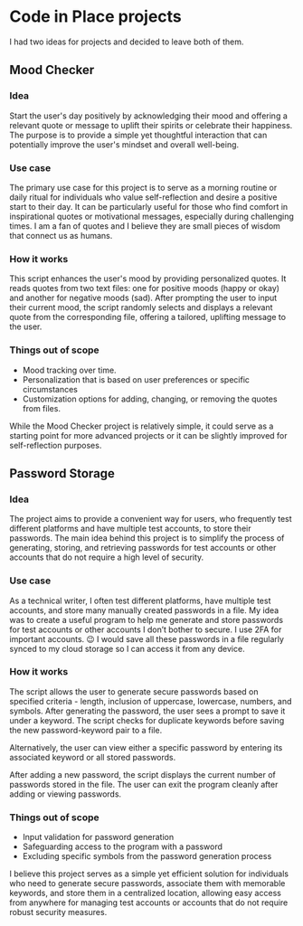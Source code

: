 # Code in Place projects

I had two ideas for projects and decided to leave both of them.

## Mood Checker 

### Idea

Start the user's day positively by acknowledging their mood and offering a relevant quote or message to uplift their spirits or celebrate their happiness. 
The purpose is to provide a simple yet thoughtful interaction that can potentially improve the user's mindset and overall well-being.

### Use case

The primary use case for this project is to serve as a morning routine or daily ritual for individuals who value self-reflection and desire a positive start to their day. 
It can be particularly useful for those who find comfort in inspirational quotes or motivational messages, especially during challenging times. 
I am a fan of quotes and I believe they are small pieces of wisdom that connect us as humans.

### How it works

This script enhances the user's mood by providing personalized quotes. It reads quotes from two text files: one for positive moods (happy or okay) and another for negative moods (sad). 
After prompting the user to input their current mood, the script randomly selects and displays a relevant quote from the corresponding file, offering a tailored, uplifting message to the user.

### Things out of scope

- Mood tracking over time.
- Personalization that is based on user preferences or specific circumstances
- Customization options for adding, changing, or removing the quotes from files.

While the Mood Checker project is relatively simple, it could serve as a starting point for more advanced projects or it can be slightly improved for self-reflection purposes.

## Password Storage

### Idea

The project aims to provide a convenient way for users, who frequently test different platforms and have multiple test accounts, to store their passwords. 
The main idea behind this project is to simplify the process of generating, storing, and retrieving passwords for test accounts or other accounts that do not require a high level of security. 

### Use case

As a technical writer, I often test different platforms, have multiple test accounts, and store many manually created passwords in a file. 
My idea was to create a useful program to help me generate and store passwords for test accounts or other accounts I don’t bother to secure. I use 2FA for important accounts. :wink: 
I would save all these passwords in a file regularly synced to my cloud storage so I can access it from any device.

### How it works

The script allows the user to generate secure passwords based on specified criteria - length, inclusion of uppercase, lowercase, numbers, and symbols. 
After generating the password, the user sees a prompt to save it under a keyword. The script checks for duplicate keywords before saving the new password-keyword pair to a file.

Alternatively, the user can view either a specific password by entering its associated keyword or all stored passwords.

After adding a new password, the script displays the current number of passwords stored in the file. The user can exit the program cleanly after adding or viewing passwords.

### Things out of scope

- Input validation for password generation
- Safeguarding access to the program with a password
- Excluding specific symbols from the password generation process
  
I believe this project serves as a simple yet efficient solution for individuals who need to generate secure passwords, associate them with memorable keywords, and store them in a centralized location, allowing easy access from anywhere for managing test accounts or accounts that do not require robust security measures.

